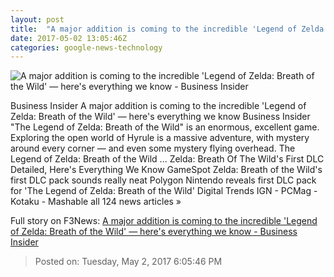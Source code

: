 ```yaml
---
layout: post
title:  "A major addition is coming to the incredible 'Legend of Zelda: Breath of the Wild' — here's everything we know - Business Insider"
date: 2017-05-02 13:05:46Z
categories: google-news-technology
---
```


![A major addition is coming to the incredible 'Legend of Zelda: Breath of the Wild' — here's everything we know - Business Insider](http://static4.businessinsider.com/image/590871dd2f6ae489248b591c-1190-625/a-major-addition-is-coming-to-the-incredible-legend-of-zelda-breath-of-the-wild--heres-everything-we-know.jpg)

Business Insider A major addition is coming to the incredible 'Legend of Zelda: Breath of the Wild' — here's everything we know Business Insider "The Legend of Zelda: Breath of the Wild" is an enormous, excellent game. Exploring the open world of Hyrule is a massive adventure, with mystery around every corner — and even some mystery flying overhead. The Legend of Zelda: Breath of the Wild ... Zelda: Breath Of The Wild's First DLC Detailed, Here's Everything We Know GameSpot Zelda: Breath of the Wild's first DLC pack sounds really neat Polygon Nintendo reveals first DLC pack for 'The Legend of Zelda: Breath of the Wild' Digital Trends IGN - PCMag - Kotaku - Mashable all 124 news articles »


Full story on F3News: [A major addition is coming to the incredible 'Legend of Zelda: Breath of the Wild' — here's everything we know - Business Insider](http://www.f3nws.com/n/3sbSUD)

> Posted on: Tuesday, May 2, 2017 6:05:46 PM

